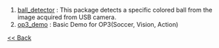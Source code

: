  1. [ball_detector] : This package detects a specific colored ball from the image acquired from USB camera.
 2. [op3_demo] : Basic Demo for OP3(Soccer, Vision, Action)


[&lt;&lt; Back](OP3-User's-Guide.md)

[ball_detector]:op3_ball_detector.md
[op3_demo]:op3_demo.md
